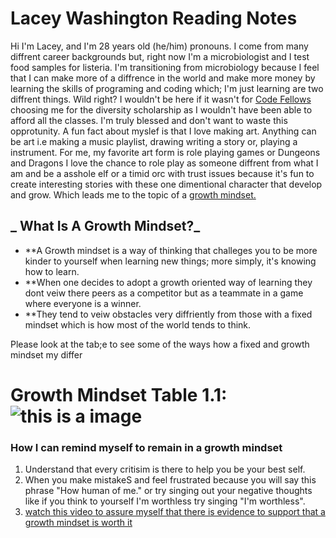 # Lacey Washington Reading Notes

Hi I'm Lacey, and I'm 28 years old (he/him) pronouns. 
I come from many diffrent career backgrounds but, right now I'm a microbiologist and I test food samples for listeria.
I'm transitioning from microbiology because I feel that I can make more of a diffrence in the world and make more money by learning the skills of programing and coding which; I'm just learning are two diffrent things. Wild right? I wouldn't be here if it wasn't for [Code Fellows](https://www.codefellows.org/financing-and-scholarships/) choosing me for the diversity scholarship as I wouldn't have been able to afford all the classes. I'm truly blessed and don't want to waste this opprotunity. A fun fact about myslef is that I love making art. Anything can be art i.e making a music playlist, drawing writing a story or, playing a instrument. For me, my favorite art form is role playing games or Dungeons and Dragons I love the chance to role play as someone diffrent from what I am and be a asshole elf or a timid orc with trust issues because it's fun to create interesting stories with these one dimentional character that develop and grow. Which leads me to the topic of a [growth mindset.](https://www.atlassian.com/blog/inside-atlassian/growth-mindset)

## _ What Is A Growth Mindset?_

- **A Growth mindset is a way of thinking that challeges you to be more kinder to yourself when learning new things; more simply, it's knowing how to learn.
- **When one decides to adopt a growth oriented way of learning they dont veiw there peers as a competitor but as a teammate in a game where everyone is a winner.
- **They tend to veiw obstacles very diffriently from those with a fixed mindset which is how most of the world tends to think.

Please look at the tab;e to see some of the ways how a fixed and growth mindset my differ

# __Growth Mindset Table 1.1:__ ![this is a image](https://atlassianblog.wpengine.com/wp-content/uploads/NewGrowthMindset2.png)

### __How I can remind myself to remain in a growth mindset__

1. Understand that every critisim is there to help you be your best self. 
2. When you make mistakeS and feel frustrated because you will say this phrase "How human of me." or try singing out your negative thoughts like if you think to yourself I'm worthless try singing "I'm worthless".
3. [watch this video to assure myself that there is evidence to support that a growth mindset is worth it](https://www.youtube.com/watch?v=rf8FX2sI3gU)
